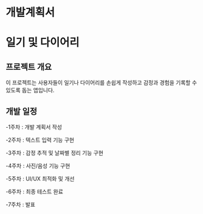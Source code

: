 # 개발계획서

# 일기 및 다이어리 

## 프로젝트 개요
이 프로젝트는 사용자들이 일기나 다이어리를 손쉽게 작성하고 감정과 경험을 기록할 수 있도록 돕는 앱입니다.

## 개발 일정
-1주차 : 개발 계획서 작성

-2주차 : 텍스트 입력 기능 구현

-3주차 : 감정 추적 및 날짜별 정리 기능 구현

-4주차 : 사진/음성 기능 구현

-5주차 : UI/UX 최적화 및 개선

-6주차 : 최종 테스트 완료 

-7주차 : 발표
